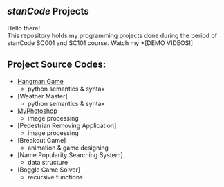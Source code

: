 ## *stanCode* Projects
Hello there!\
This repository holds my programming projects done during the period of stanCode SC001 and SC101 course.
Watch my *[DEMO VIDEOS!]

## Project Source Codes:
* [Hangman Game](https://github.com/ChiHanWang/MystanCodeProjects/blob/main/stanCode_projects/Hangman_game/hangman_ext.py)
  * python semantics & syntax
* [Weather Master]
  * python semantics & syntax
* [MyPhotoshop](https://github.com/ChiHanWang/MystanCodeProjects/blob/main/stanCode_projects/MyPhotoshop/best_photoshop_award.py)
  * image processing
* [Pedestrian Removing Application]
  * image processing
* [Breakout Game]
  * animation & game designing
* [Name Popularity Searching System]
  * data structure
* [Boggle Game Solver]
  * recursive functions
